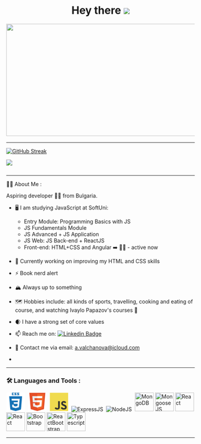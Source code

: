 <!-- <div id="header" align="center">
  <img src="https://media.giphy.com/media/hpXdHPfFI5wTABdDx9/giphy.gif" width="100"/>
  
  <div id="badges">
  <a href="https://www.linkedin.com/in/aleksandra-valchanova-83a86a254/">
    <img src="https://img.shields.io/badge/LinkedIn-blue?style=for-the-badge&logo=linkedin&logoColor=white" alt="LinkedIn Badge"/>
  </a>
</div> -->

<h1 align="center">
  Hey there
  <img src="https://media.giphy.com/media/hvRJCLFzcasrR4ia7z/giphy.gif" width="30px"/>
</h1>
<div align="center">
  <img src="https://media.giphy.com/media/L1R1tvI9svkIWwpVYr/giphy.gif" width="600" height="300"/>
</div>

</div>

---
[![GitHub Streak](https://streak-stats.demolab.com?user=avalchanova&theme=radical&hide_border=true&border_radius=20&exclude_days=Sun%2CSat)](https://git.io/streak-stats)

<img align-self="right" class="img" src="https://github-readme-stats.vercel.app/api/top-langs/?username=avalchanova&theme=radical&layout=compact" />

###

--- 

:woman_technologist: About Me :

Aspiring developer :supervillain_woman: from Bulgaria.

- :desktop_computer: I am studying JavaScript at SoftUni:
  * Entry Module: Programming Basics with JS
  * JS Fundamentals Module
  * JS Advanced + JS Application
  * JS Web: JS Back-end + ReactJS 
  * Front-end: HTML+CSS and Angular  :arrow_right: 🧗‍♀️ - active now

- :seedling: Currently working on improving my HTML and CSS skills

- :zap: Book nerd alert

- :mountain_snow: Always up to something

- :world_map: Hobbies include: all kinds of sports, travelling, cooking and eating of course, and watching Ivaylo Papazov's courses :ribbon:

- :waxing_crescent_moon: I have a strong set of core values 

<!-- - :black_cat: Slowly being dragged to the cat side :paw_prints: -->
- :mailbox: Reach me on: [![Linkedin Badge](https://img.shields.io/badge/LinkedIn-blue?style=for-the-badge&logo=linkedin&logoColor=white)](https://www.linkedin.com/in/aleksandra-valchanova-83a86a254/)

- :email: Contact me via email: a.valchanova@icloud.com
- <img src="https://komarev.com/ghpvc/?username=avalchanova&style=flat-square&color=blue" alt=""/>

---

### :hammer_and_wrench: Languages and Tools :

<div>
  <img src="https://github.com/devicons/devicon/blob/master/icons/css3/css3-plain-wordmark.svg"  title="CSS3" alt="CSS" width="50" height="50"/>&nbsp;
  <img src="https://github.com/devicons/devicon/blob/master/icons/html5/html5-original.svg" title="HTML5" alt="HTML" width="50" height="50"/>&nbsp;
  <img src="https://github.com/devicons/devicon/blob/master/icons/javascript/javascript-original.svg" title="JavaScript" alt="JavaScript" width="50" height="50"/>&nbsp;
  <img src="https://miro.medium.com/max/1400/1*XP-mZOrIqX7OsFInN2ngRQ.png" title="ExpressJS"  alt="ExpressJS" width="50" height="50"/>&nbsp;
  <img src="https://images.g2crowd.com/uploads/product/image/large_detail/large_detail_f0b606abb6d19089febc9faeeba5bc05/nodejs-development-services.png" title="NodeJS" alt="NodeJS" width="50" height="50"/>&nbsp;
  <img src="https://1000logos.net/wp-content/uploads/2020/08/MongoDB-Logo.jpg" title="MongoDB" **alt="MongoDB" width="50" height="50"/>
  <img src="https://pbs.twimg.com/profile_images/946432748276740096/0TXzZU7W_400x400.jpg" title="MongooseJS" **alt="MongooseJS" width="50" height="50"/>
  <img src="https://brandslogos.com/wp-content/uploads/thumbs/react-logo-1.png" title="React" **alt="React" width="50" height="50"/>
 <img src="https://www.newthinktank.com/wp-content/uploads/2015/10/Handlebars-Tutorial.png" title="React" **alt="React" width="50" height="50"/>
   <img src="https://upload.wikimedia.org/wikipedia/commons/thumb/b/b2/Bootstrap_logo.svg/2560px-Bootstrap_logo.svg.png" title="Bootstrap" **alt="Bootstrap" width="50" height="50"/>
   <img src="https://react-bootstrap.github.io/img/logo.svg" title="ReactBootstrap" **alt="ReactBootstrap" width="50" height="50"/>
  <img src="https://cdn-icons-png.flaticon.com/512/5968/5968381.png" title="Typescript" **alt="Typescript" width="50" height="50"/>
 
</div>

---

<!-- ### :fire: My Stats :

<img src="https://github-readme-stats.vercel.app/api/top-langs?username=zluvsand&layout=compact"/>

---

### :fire: Contributions and Streaks :

<img src="https://github-readme-streak-stats.herokuapp.com/?user=zluvsand"/> -->
